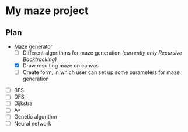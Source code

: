 # My maze project

## Plan

- Maze generator
  - [ ] Different algorithms for maze generation _(currently only Recursive Backtracking)_
  - [x] Draw resulting maze on canvas
  - [ ] Create form, in which user can set up some parameters for maze generation
- [ ] BFS
- [ ] DFS
- [ ] Dijkstra
- [ ] A\*
- [ ] Genetic algorithm
- [ ] Neural network
